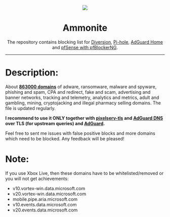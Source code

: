 <p align="center">
<img src="https://lazyaspect.github.io/Ammonite/ammonite_logo.png" />
</p>

<h1 align="center">Ammonite</h1>

<p align="center">The repository contains blocking list for <a href="https://diversion.ch">Diversion</a>, <a href="https://pi-hole.net">Pi-hole</a>, <a href="https://adguard.com/en/adguard-home.html">AdGuard Home</a> and <a href="https://www.tecmint.com/install-configure-pfblockerng-dns-black-listing-in-pfsense/">pfSense with pfBlockerNG</a>.</p>

***

# Description:

About <b><a href="https://lazyaspect.github.io/Ammonite/hosts.txt">863000 domains</a></b> of adware, ransomware, malware and spyware, phishing and spam, CPA and redirect, fake and scam, advertising and banner networks, tracking and telemetry, analytics and metrics, adult and gambling, mining, cryptojacking and illegal pharmacy selling domains. The file is updated regularly.

<b>I recommend to use it ONLY together with <a href="https://github.com/jackyaz/pixelserv-tls">pixelserv-tls</a> and <a href="https://adguard.com/en/adguard-dns/overview.html">AdGuard DNS</a> over TLS (for upstream queries) and <a href="https://adguard.com/en/welcome.html#products">AdGuard</a>.</b>

Feel free to sent me issues with false positive blocks and more domains which need to be blocked. Any feedback will be pleased!

# Note:

If you use Xbox Live, then these domains have to be whitelisted/removed or you will not get achievements:

- v10.vortex-win.data.microsoft.com
- v20.vortex-win.data.microsoft.com
- mobile.pipe.aria.microsoft.com
- v10.events.data.microsoft.com
- v20.events.data.microsoft.com
